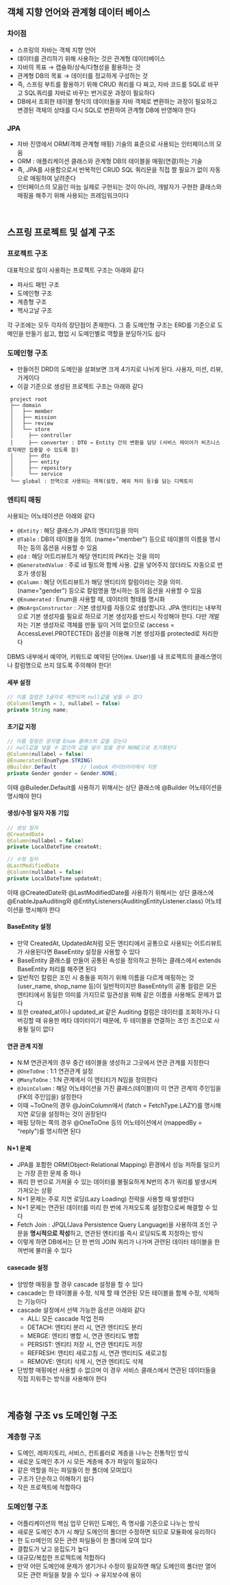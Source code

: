 ## 객체 지향 언어와 관계형 데이터 베이스

### 차이점
- 스프링의 자바는 객체 지향 언어
- 데이터를 관리하기 위해 사용하는 것은 관계형 데이터베이스
- 자바의 목표 → 캡슐화/상속/다형성을 활용하는 것
- 관계형 DB의 목표 → 데이터를 정교하게 구성하는 것
- 즉, 스프링 부트를 활용하기 위해 CRUD 쿼리를 다 짜고, 자바 코드를 SQL로 바꾸고 SQL쿼리를 자바로 바꾸는 번거로운 과정이 필요하다
- DB에서 조회한 테이블 형식의 데이터들을 자바 객체로 변환하는 과정이 필요하고 변경된 객체의 상태를 다시 SQL로 변환하여 관계형 DB에 반영해야 한다

### JPA
- 자바 진영에서 ORM(객체 관계형 매핑) 기술의 표준으로 사용되는 인터페이스의 모음
- ORM : 애플리케이션 클래스와 관계형 DB의 테이블을 매핑(연결)하는 기술
- 즉, JPA를 사용함으로서 반복적인 CRUD SQL 쿼리문을 직접 짤 필요가 없이 자동으로 매핑하여 날려준다
- 인터페이스의 모음인 마늠 실제로 구현되는 것이 아니라, 개발자가 구현한 클래스와 매핑을 해주기 위해 사용되는 프레임워크이다

<br/>

## 스프링 프로젝트 및 설계 구조

### 프로젝트 구조
대표적으로 많이 사용하는 프로젝트 구조는 아래와 같다

- 파사드 패턴 구조
- 도메인형 구조
- 계층형 구조
- 헥사고날 구조

각 구조에는 모두 각자의 장단점이 존재한다. 그 중 도메인형 구조는 ERD를 기준으로 도메인을 만들기 쉽고, 협업 시 도메인별로 역할을 분담하기도 쉽다

### 도메인형 구조
- 만들어진 DRD의 도메인을 살펴보면 크게 4가지로 나뉘게 된다. 사용자, 미션, 리뷰, 가게이다
- 이걸 기준으로 생성된 프로젝트 구조는 아래와 같다

```
 project root
 ├── domain
 │   ├── member
 │   ├── mission
 │   ├── review
 │   └── store
 │     ├── controller
 │     ├── converter : DTO → Entity 간의 변환을 담당 (서비스 레이어가 비즈니스 로직에만 집중할 수 있도록 함)
 │     ├── dto
 │     ├── entity
 │     ├── repository
 │     └── service
 └── global : 전역으로 사용되는 객체(설정, 예외 처리 등)를 담는 디렉토리
```

### 엔티티 매핑
사용되는 어노테이션은 아래와 같다

- `@Entity` : 해당 클래스가 JPA의 엔티티임을 의미
- `@Table` : DB의 테이블을 정의. (name="member") 등으로 테이블의 이름을 명시하는 등의 옵션을 사용할 수 있음
- `@Id` : 해당 어트리뷰트가 해당 엔티티의 PK라는 것을 의미
- `@GeneratedValue` : 주로 id 필드와 함께 사용. 값을 넣어주지 않더라도 자동으로 번호가 생성됨
- `@Column` : 해당 어트리뷰트가 해당 엔티티의 칼럼이라는 것을 의미. (name="gender") 등으로 칼럼명을 명시하는 등의 옵션을 사용할 수 있음
- `@Enumerated` : Enum을 사용할 때, 데이터의 형태를 명시화
- `@NoArgsConstructor` : 기본 생성자를 자동으로 생성합니다. JPA 엔티티는 내부적으로 기본 생성자를 필요로 하므로 기본 생성자를 반드시 작성해야 한다. 다만 개발자는 기본 생성자로 객체를 만들 일이 거의 없으므로 (access = AccessLevel.PROTECTED) 옵션을 이용해 기본 생성자를 protected로 처리한다

DBMS 내부에서 예약어, 키워드로 예약된 단어(ex. User)를 내 프로젝트의 클래스명이나 칼럼명으로 쓰지 않도록 주의해야 한다!

#### 세부 설정
```java
// 이름 칼럼은 3글자로 제한되며 null값을 넣을 수 없다
@Column(length = 3, nullabel = false)
private String name;
```

#### 초기값 지정
```java
// 이름 칼럼은 문자열 Enum 클래스의 값을 갖는다
// null값을 넣을 수 없으며 값을 넣지 않을 경우 NONE으로 초기화된다
@Column(nullabel = false)
@Enumerated(EnumType.STRING)
@Builder.Default        // lombok 라이브러리에서 지원
private Gender gender = Gender.NONE;
```
이때 @Buileder.Default를 사용하기 위해서는 상단 클래스에 @Builder 어노테이션을 명시해야 한다

#### 생성/수정 일자 자동 기입
```java
// 생성 일자
@CreatedDate
@Column(nullabel = false)
private LocalDateTime createAt;
```

```java
// 수정 일자
@LastModifiedDate
@Column(nullabel = false)
private LocalDateTime updateAt;
```

이때 @CreatedDate와 @LastModifiedDate를 사용하기 위해서는 상단 클래스에 @EnableJpaAuditing와 @EntityListeners(AuditingEntityListener.class) 어노테이션을 명시해야 한다

#### BaseEntity 설정
- 만약 CreatedAt, UpdatedAt처럼 모든 엔티티에서 공통으로 사용되는 어트리뷰트가 사용된다면 BaseEntity 설정을 사용할 수 있다
- BaseEntity 클래스를 만들어 공통된 속성을 정의하고 원하는 클래스에서 extends BaseEntity 처리를 해주면 된다
- 일반적인 칼럼은 조인 시 충돌을 피하기 위해 이름을 다르게 매핑하는 것(user_name, shop_name 등)이 일반적이지만 BaseEntity의 공통 컬럼은 모든 엔티티에서 동일한 의미를 가지므로 일관성을 위해 같은 이름을 사용해도 문제가 없다 
- 또한 created_at이나 updated_at 같은 Auditing 컬럼은 데이터를 조회하거나 디버깅할 때 유용한 메타 데이터이기 때문에, 두 테이블을 연결하는 조인 조건으로 사용될 일이 없다

#### 연관 관계 지정
- N:M 연관관계의 경우 중간 테이블을 생성하고 그곳에서 연관 관계를 지정한다
- `@OneToOne` : 1:1 연관관계 설정
- `@ManyToOne` : 1:N 관계에서 이 엔티티가 N임을 정의한다
- `@JoinColumn` : 해당 어노테이션을 가진 클래스(테이블)이 이 연관 관계의 주인임을(FK의 주인임을) 설정한다
- 이때 ~ToOne의 경우 @JoinColumn에서 (fatch = FetchType.LAZY)를 명시해 지연 로딩을 설정하는 것이 권장된다
- 매핑 당하는 쪽의 경우 @OneToOne 등의 어노테이션에서 (mappedBy = “reply")를 명시하면 된다

#### N+1 문제
- JPA를 포함한 ORM(Object-Relational Mapping) 환경에서 성능 저하를 일으키는 가장 흔한 문제 중 하나
- 쿼리 한 번으로 가져올 수 있는 데이터를 불필요하게 N번의 추가 쿼리를 발생시켜 가져오는 상황
- N+1 문제는 주로 지연 로딩(Lazy Loading) 전략을 사용할 때 발생한다
- N+1 문제는 연관된 데이터를 미리 한 번에 가져오도록 설정함으로써 해결할 수 있다
- Fetch Join : JPQL(Java Persistence Query Language)을 사용하여 조인 구문을 **명시적으로 작성**하고, 연관된 엔티티를 즉시 로딩되도록 지정하는 방식
- 이렇게 하면 DB에서는 단 한 번의 JOIN 쿼리가 나가며 관련된 데이터 테이블을 한꺼번에 불러올 수 있다

#### casecade 설정
- 양방향 매핑을 할 경우 cascade 설정을 할 수 있다
- cascade는 한 테이블을 수정, 삭제 할 때 연관된 모든 테이블을 함께 수정, 삭제하는 기능이다
- cascade 설정에서 선택 가능한 옵션은 아래와 같다
  - ALL: 모든 cascade 작업 전파
  - DETACH: 엔티티 분리 시, 연관 엔티티도 분리
  - MERGE: 엔티티 병합 시, 연관 엔티티도 병합
  - PERSIST: 엔티티 저장 시, 연관 엔티티도 저장
  - REFRESH: 엔티티 새로고침 시, 연관 엔티티도 새로고침
  - REMOVE: 엔티티 삭제 시, 연관 엔티티도 삭제
- 단방향 매핑에선 사용할 수 없으며 이 경우 서비스 클래스에서 연관된 데이터들을 직접 지워주는 방식을 사용해야 한다

<br/>

## 계층형 구조 vs 도메인형 구조
### 계층형 구조
- 도메인, 레파지토리, 서비스, 컨트롤러로 계층을 나누는 전통적인 방식
- 새로운 도메인 추가 시 모든 계층에 추가 파일이 필요하다
- 같은 역할을 하는 파일들이 한 폴더에 모여있다
- 구조가 단순하고 이해하기 쉽다
- 작은 프로젝트에 적합하다

### 도메인형 구조
- 어플리케이션의 핵심 업무 단위인 도메인, 즉 명사를 기준으로 나누는 방식
- 새로운 도메인 추가 시 해당 도메인의 폴더만 수정하면 되므로 모듈화에 유리하다
- 한 도ㅁ메인의 모든 관련 파일들이 한 폴더에 모여 있다
- 결합도가 낮고 응집도가 높다
- 대규모/복찹한 프로젝트에 적합하다
- 만약 어떤 도메인에 문제가 생기거나 수정이 필요하면 해당 도메인의 폴더만 열어 모든 관련 파일을 찾을 수 있다 → 유지보수에 용이






